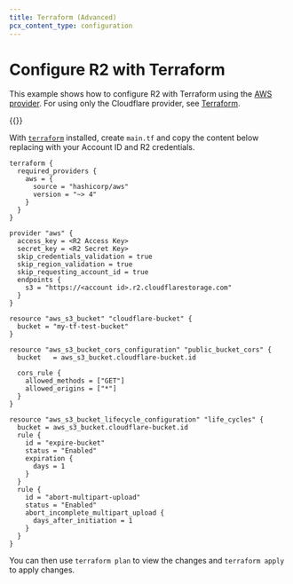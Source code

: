 ```yaml
---
title: Terraform (Advanced)
pcx_content_type: configuration
---
```


# Configure R2 with Terraform

This example shows how to configure R2 with Terraform using the [AWS provider](https://github.com/hashicorp/terraform-provider-aws). For using only the Cloudflare provider, see [Terraform](./terraform-native.md).

{{<render file="_keys.md">}}<br>

With [`terraform`](https://developer.hashicorp.com/terraform/downloads) installed, create `main.tf` and copy the content below replacing with your Account ID and R2 credentials.

```hcl
terraform {
  required_providers {
    aws = {
      source = "hashicorp/aws"
      version = "~> 4"
    }
  }
}

provider "aws" {
  access_key = <R2 Access Key>
  secret_key = <R2 Secret Key>
  skip_credentials_validation = true
  skip_region_validation = true
  skip_requesting_account_id = true
  endpoints {
    s3 = "https://<account id>.r2.cloudflarestorage.com"
  }
}

resource "aws_s3_bucket" "cloudflare-bucket" {
  bucket = "my-tf-test-bucket"
}

resource "aws_s3_bucket_cors_configuration" "public_bucket_cors" {
  bucket   = aws_s3_bucket.cloudflare-bucket.id

  cors_rule {
    allowed_methods = ["GET"]
    allowed_origins = ["*"]
  }
}

resource "aws_s3_bucket_lifecycle_configuration" "life_cycles" {
  bucket = aws_s3_bucket.cloudflare-bucket.id
  rule {
    id = "expire-bucket"
    status = "Enabled"
    expiration {
      days = 1
    }
  }
  rule {
    id = "abort-multipart-upload"
    status = "Enabled"
    abort_incomplete_multipart_upload {
      days_after_initiation = 1
    }
  }
}
```

You can then use `terraform plan` to view the changes and `terraform apply` to apply changes.